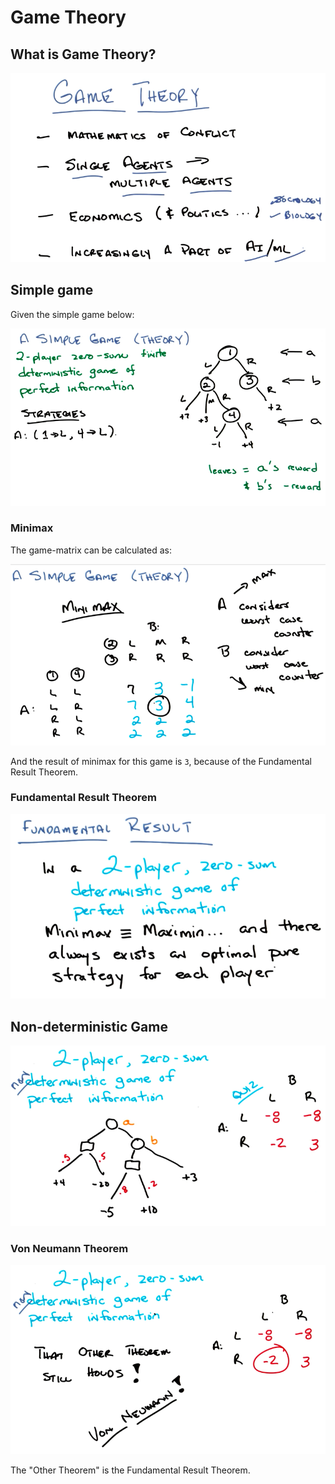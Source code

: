 # Game Theory

## What is Game Theory?

![What is Game Theory](images/what-is-game-theory.png)

## Simple game

Given the simple game below:

![A Simple Game](images/game-example.png)

### Minimax

The game-matrix can be calculated as:

![Minimax](images/minimax.png)

And the result of minimax for this game is `3`, because of the Fundamental Result Theorem.

### Fundamental Result Theorem

![Fundamental Result Theorem](images/fundamental-result.png)

## Non-deterministic Game

![Non-deterministic Game](images/non-deterministic-game.png)

### Von Neumann Theorem

![Von Neumann Theorem](images/von-neumann.png)

The "Other Theorem" is the Fundamental Result Theorem.


